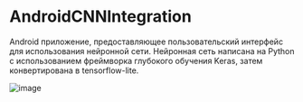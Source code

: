# AndroidCNNIntegration
Android приложение, предоставляющее пользовательский интерфейс для использования нейронной сети.
Нейронная сеть написана на Python с использованием фреймворка глубокого обучения Keras, затем конвертирована в tensorflow-lite.

![image](https://user-images.githubusercontent.com/43242004/175108261-2105d182-8d4a-4eff-8ab9-960641070447.png)


